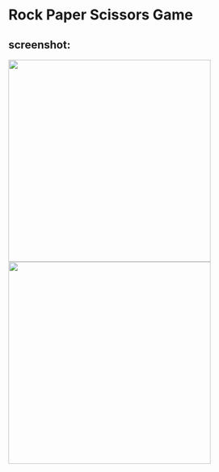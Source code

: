 # Rock Paper Scissors Game

## screenshot:
<img src = "https://i.ibb.co/BrSKThT/rps-Capture.png" width="400"/>

<img src = "https://i.ibb.co/Bc1kdRs/rrr-Capture.png" width="400"/>
